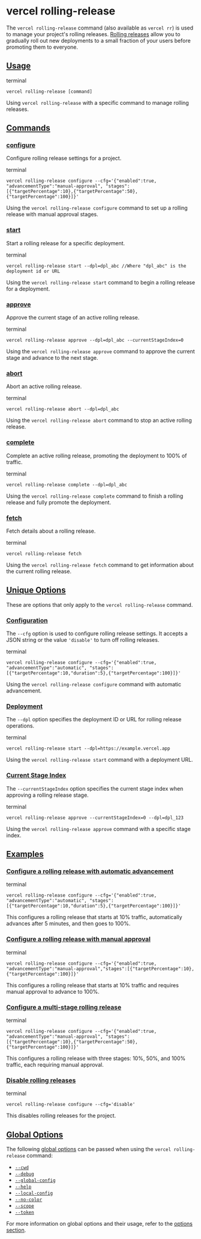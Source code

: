 # vercel rolling-release

The `vercel rolling-release` command (also available as `vercel rr`) is used to manage your project's rolling releases. [Rolling releases](https://vercel.com/docs/rolling-releases) allow you to gradually roll out new deployments to a small fraction of your users before promoting them to everyone.

## [Usage](https://vercel.com/docs/cli/rolling-release\#usage)

terminal

```code-block_code__isn_V
vercel rolling-release [command]
```

Using `vercel rolling-release` with a specific command
to manage rolling releases.

## [Commands](https://vercel.com/docs/cli/rolling-release\#commands)

### [configure](https://vercel.com/docs/cli/rolling-release\#configure)

Configure rolling release settings for a project.

terminal

```code-block_code__isn_V
vercel rolling-release configure --cfg='{"enabled":true, "advancementType":"manual-approval", "stages":[{"targetPercentage":10},{"targetPercentage":50},{"targetPercentage":100}]}'
```

Using the `vercel rolling-release configure` command to
set up a rolling release with manual approval stages.

### [start](https://vercel.com/docs/cli/rolling-release\#start)

Start a rolling release for a specific deployment.

terminal

```code-block_code__isn_V
vercel rolling-release start --dpl=dpl_abc //Where "dpl_abc" is the deployment id or URL
```

Using the `vercel rolling-release start` command to
begin a rolling release for a deployment.

### [approve](https://vercel.com/docs/cli/rolling-release\#approve)

Approve the current stage of an active rolling release.

terminal

```code-block_code__isn_V
vercel rolling-release approve --dpl=dpl_abc --currentStageIndex=0
```

Using the `vercel rolling-release approve` command to
approve the current stage and advance to the next stage.

### [abort](https://vercel.com/docs/cli/rolling-release\#abort)

Abort an active rolling release.

terminal

```code-block_code__isn_V
vercel rolling-release abort --dpl=dpl_abc
```

Using the `vercel rolling-release abort` command to
stop an active rolling release.

### [complete](https://vercel.com/docs/cli/rolling-release\#complete)

Complete an active rolling release, promoting the deployment to 100% of traffic.

terminal

```code-block_code__isn_V
vercel rolling-release complete --dpl=dpl_abc
```

Using the `vercel rolling-release complete` command to
finish a rolling release and fully promote the deployment.

### [fetch](https://vercel.com/docs/cli/rolling-release\#fetch)

Fetch details about a rolling release.

terminal

```code-block_code__isn_V
vercel rolling-release fetch
```

Using the `vercel rolling-release fetch` command to get
information about the current rolling release.

## [Unique Options](https://vercel.com/docs/cli/rolling-release\#unique-options)

These are options that only apply to the `vercel rolling-release` command.

### [Configuration](https://vercel.com/docs/cli/rolling-release\#configuration)

The `--cfg` option is used to configure rolling release settings. It accepts a JSON string or the value `'disable'` to turn off rolling releases.

terminal

```code-block_code__isn_V
vercel rolling-release configure --cfg='{"enabled":true, "advancementType":"automatic", "stages":[{"targetPercentage":10,"duration":5},{"targetPercentage":100}]}'
```

Using the `vercel rolling-release configure` command
with automatic advancement.

### [Deployment](https://vercel.com/docs/cli/rolling-release\#deployment)

The `--dpl` option specifies the deployment ID or URL for rolling release operations.

terminal

```code-block_code__isn_V
vercel rolling-release start --dpl=https://example.vercel.app
```

Using the `vercel rolling-release start` command with a
deployment URL.

### [Current Stage Index](https://vercel.com/docs/cli/rolling-release\#current-stage-index)

The `--currentStageIndex` option specifies the current stage index when approving a rolling release stage.

terminal

```code-block_code__isn_V
vercel rolling-release approve --currentStageIndex=0 --dpl=dpl_123
```

Using the `vercel rolling-release approve` command with
a specific stage index.

## [Examples](https://vercel.com/docs/cli/rolling-release\#examples)

### [Configure a rolling release with automatic advancement](https://vercel.com/docs/cli/rolling-release\#configure-a-rolling-release-with-automatic-advancement)

terminal

```code-block_code__isn_V
vercel rolling-release configure --cfg='{"enabled":true, "advancementType":"automatic", "stages":[{"targetPercentage":10,"duration":5},{"targetPercentage":100}]}'
```

This configures a rolling release that starts at 10% traffic, automatically advances after 5 minutes, and then goes to 100%.

### [Configure a rolling release with manual approval](https://vercel.com/docs/cli/rolling-release\#configure-a-rolling-release-with-manual-approval)

terminal

```code-block_code__isn_V
vercel rolling-release configure --cfg='{"enabled":true, "advancementType":"manual-approval","stages":[{"targetPercentage":10},{"targetPercentage":100}]}'
```

This configures a rolling release that starts at 10% traffic and requires manual approval to advance to 100%.

### [Configure a multi-stage rolling release](https://vercel.com/docs/cli/rolling-release\#configure-a-multi-stage-rolling-release)

terminal

```code-block_code__isn_V
vercel rolling-release configure --cfg='{"enabled":true, "advancementType":"manual-approval", "stages":[{"targetPercentage":10},{"targetPercentage":50},{"targetPercentage":100}]}'
```

This configures a rolling release with three stages: 10%, 50%, and 100% traffic, each requiring manual approval.

### [Disable rolling releases](https://vercel.com/docs/cli/rolling-release\#disable-rolling-releases)

terminal

```code-block_code__isn_V
vercel rolling-release configure --cfg='disable'
```

This disables rolling releases for the project.

## [Global Options](https://vercel.com/docs/cli/rolling-release\#global-options)

The following [global options](./vercel-cli-global-options.md) can be passed when using the `vercel rolling-release` command:

- [`--cwd`](./vercel-cli-global-options.md#current-working-directory)
- [`--debug`](./vercel-cli-global-options.md#debug)
- [`--global-config`](./vercel-cli-global-options.md#global-config)
- [`--help`](./vercel-cli-global-options.md#help)
- [`--local-config`](./vercel-cli-global-options.md#local-config)
- [`--no-color`](./vercel-cli-global-options.md#no-color)
- [`--scope`](./vercel-cli-global-options.md#scope)
- [`--token`](./vercel-cli-global-options.md#token)

For more information on global options and their usage, refer to the [options section](./vercel-cli-global-options.md).
